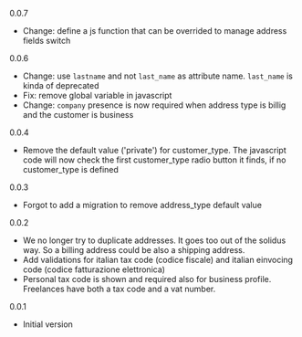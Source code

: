 0.0.7
* Change: define a js function that can be overrided to manage address fields switch

0.0.6
* Change: use `lastname` and not `last_name` as attribute name. `last_name` is kinda of deprecated
* Fix: remove global variable in javascript
* Change: `company` presence is now required when address type is billig and the customer is business

0.0.4
* Remove the default value ('private') for customer_type. The javascript code will now check the first customer_type radio button
  it finds, if no customer_type is defined

0.0.3
* Forgot to add a migration to remove address_type default value

0.0.2
* We no longer try to duplicate addresses. It goes too out of the solidus way. So a billing address could be also a shipping address.
* Add validations for italian tax code (codice fiscale) and italian einvocing code (codice fatturazione elettronica)
* Personal tax code is shown and required also for business profile. Freelances have both a tax code and a vat number.

0.0.1
* Initial version
